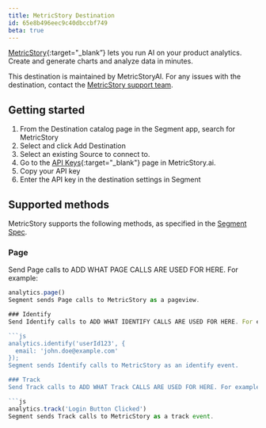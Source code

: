 ```yaml
---
title: MetricStory Destination
id: 65e8b496eec9c40dbccbf749
beta: true
---
```


[MetricStory](https://www.metricstory.ai){:target="_blank”} lets you run AI on your product analytics. Create and generate charts and analyze data in minutes.

This destination is maintained by MetricStoryAI. For any issues with the destination, contact the [MetricStory support team](support@metricstory.a).

## Getting started
1. From the Destination catalog page in the Segment app, search for MetricStory
2. Select and click Add Destination
3. Select an existing Source to connect to.
4.  Go to the [API Keys](https://www.app.metricstory.ai/account/apikeys){:target="_blank"} page in MetricStory.ai.
5. Copy your API key
6. Enter the API key in the destination settings in Segment

## Supported methods
MetricStory supports the following methods, as specified in the [Segment Spec](/docs/connections/spec).

### Page
Send Page calls to ADD WHAT PAGE CALLS ARE USED FOR HERE. For example:

```js
analytics.page()
Segment sends Page calls to MetricStory as a pageview.

### Identify
Send Identify calls to ADD WHAT IDENTIFY CALLS ARE USED FOR HERE. For example:

```js
analytics.identify('userId123', {
  email: 'john.doe@example.com'
});
Segment sends Identify calls to MetricStory as an identify event.

### Track
Send Track calls to ADD WHAT Track CALLS ARE USED FOR HERE. For example:

```js
analytics.track('Login Button Clicked')
Segment sends Track calls to MetricStory as a track event.
